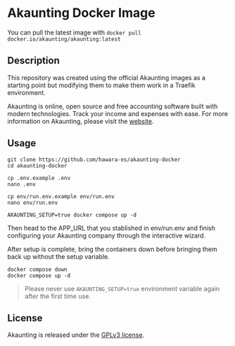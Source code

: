 # Akaunting Docker Image

You can pull the latest image with `docker pull docker.io/akaunting/akaunting:latest`

## Description

This repository was created using the official Akaunting images as a starting point but modifying them to make them work in a Traefik environment.

Akaunting is online, open source and free accounting software built with modern technologies. Track your income and expenses with ease. For more information on Akaunting, please visit the [website](https://akaunting.com).

## Usage

```shell
git clone https://github.com/hawara-es/akaunting-docker
cd akaunting-docker

cp .env.example .env
nano .env

cp env/run.env.example env/run.env
nano env/run.env

AKAUNTING_SETUP=true docker compose up -d
```

Then head to the APP_URL that you stablished in env/run.env and finish configuring your Akaunting company through the interactive wizard.

After setup is complete, bring the containers down before bringing them back up without the setup variable.

```shell
docker compose down
docker compose up -d
```

> Please never use `AKAUNTING_SETUP=true` environment variable again after the first time use.

## License

Akaunting is released under the [GPLv3 license](LICENSE.txt).
